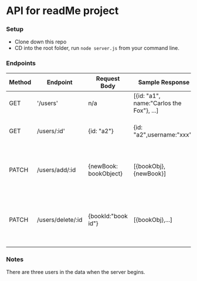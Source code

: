 # API for readMe project

### Setup

- Clone down this repo
- CD into the root folder, run `node server.js` from your command line.

### Endpoints

| Method | Endpoint          | Request Body        | Sample Response                          | Note                                       |
| ------ | ----------------- | ------------------- | ---------------------------------------- | ------------------------------------------ |
| GET    | '/users'          | n/a                 | [{id: "a1", name:"Carlos the Fox"}, ...] | Get all users                              |
| GET    | /users/:id'       | {id: "a2"}            | {id: "a2",username:"xxx"}                | Get one user by id                         |
| PATCH  | /users/add/:id    | {newBook: bookObject} | [{bookObj}, {newBook}]                   | Add a book to one user's reading list      |
| PATCH  | /users/delete/:id | {bookId:"book id"}    | [{bookObj},...]                          | Delete a book from one user's reading list |

### Notes

There are three users in the data when the server begins.
